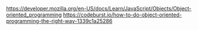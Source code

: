 https://developer.mozilla.org/en-US/docs/Learn/JavaScript/Objects/Object-oriented_programming
https://codeburst.io/how-to-do-object-oriented-programming-the-right-way-1339c1a25286

